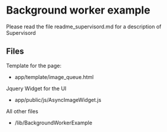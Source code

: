 # Background worker example


Please read the file readme_supervisord.md for a description of Supervisord



## Files


Template for the page:
- app/template/image_queue.html

Jquery Widget for the UI
- app/public/js/AsyncImageWidget.js


All other files

- /lib/BackgroundWorkerExample